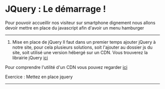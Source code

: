 # JQuery : Le démarrage !
Pour pouvoir accueillir nos visiteur sur smartphone dignement nous allons devoir mettre en place du javascript afin d'avoir un menu hamburger

---
1. Mise en place de jQuery
Il faut dans un premier temps ajouter jQuery à notre site, pour cela plusieurs solutions, soit l'ajouter au dossier js du site, soit utilisé une version hébergé sur un CDN. Vous trouverez la librairie jQuery [ici](https://developers.google.com/speed/libraries/)

Pour comprendre l'utilité d'un CDN vous pouvez regarder [ici](http://www.6ma.fr/tuto/fonctionnement+cdn+content+delivery+network-775)

Exercice : Mettez en place jquery

---
